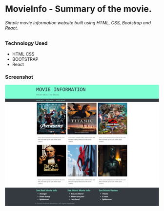 # MovieInfo - Summary of the movie.

###### Simple movie information website built using HTML, CSS, Bootstrap and React.

### Technology Used

- HTML CSS
- BOOTSTRAP
- React

### Screenshot

![MovieInfo](movie-info.png "This is a sample image.")

